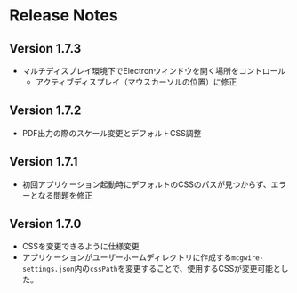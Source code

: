 # Release Notes

## Version 1.7.3

- マルチディスプレイ環境下でElectronウィンドウを開く場所をコントロール
    - アクティブディスプレイ（マウスカーソルの位置）に修正

## Version 1.7.2

- PDF出力の際のスケール変更とデフォルトCSS調整

## Version 1.7.1

- 初回アプリケーション起動時にデフォルトのCSSのパスが見つからず、エラーとなる問題を修正

## Version 1.7.0

- CSSを変更できるように仕様変更
- アプリケーションがユーザーホームディレクトリに作成する`mcgwire-settings.json`内の`cssPath`を変更することで、使用するCSSが変更可能とした。